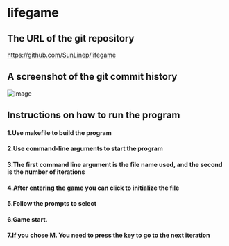 # lifegame
## The URL of the git repository
https://github.com/SunLinep/lifegame
## A screenshot of the git commit history
![image](https://user-images.githubusercontent.com/96744742/169681969-b649b26b-bec4-45bd-b227-361bc5ee0ec7.png)
## Instructions on how to run the program
#### 1.Use makefile to build the program
#### 2.Use command-line arguments to start the program
#### 3.The first command line argument is the file name used, and the second is the number of iterations
#### 4.After entering the game you can click to initialize the file
#### 5.Follow the prompts to select
#### 6.Game start.
#### 7.If you chose M. You need to press the key to go to the next iteration
